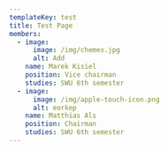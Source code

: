```yaml
---
templateKey: test
title: Test Page
members:
  - image:
      image: /img/chemex.jpg
      alt: Add
    name: Marek Kisiel
    position: Vice chairman
    studies: SWU 6th semester
  - image:
      image: /img/apple-touch-icon.png
      alt: eorkep
    name: Matthias Als
    position: Chairman
    studies: SWU 6th semester
---
```

